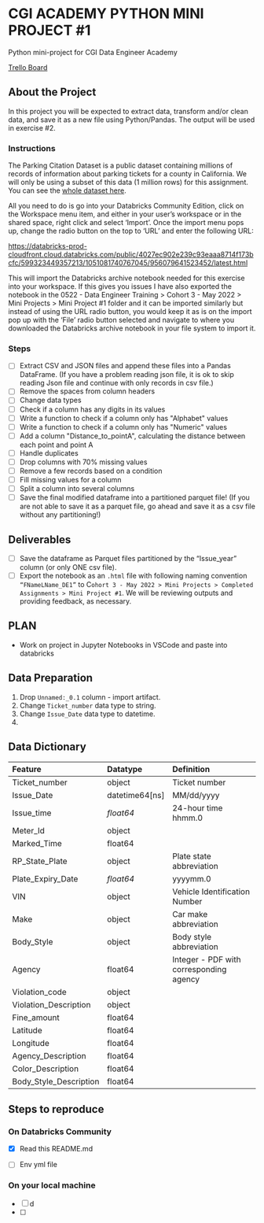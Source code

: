 # CGI ACADEMY PYTHON MINI PROJECT #1

Python mini-project for CGI Data Engineer Academy

[Trello Board](https://trello.com/b/8Nslkzg7/python-project)

## About the Project

In this project you will be expected to extract data, transform and/or clean data, and save it as a new file using Python/Pandas. The output will be used in exercise #2.  

### Instructions

The Parking Citation Dataset is a public dataset containing millions of records of information about parking tickets for a county in California. We will only be using a subset of this data (1 million rows) for this assignment. You can see the [whole dataset here](https://data.lacity.org/Transportation/Parking-Citations/wjz9-h9np/data).

All you need to do is go into your Databricks Community Edition, click on the Workspace menu item, and either in your user’s workspace or in the shared space, right click and select ‘Import’. Once the import menu pops up, change the radio button on the top to ‘URL’ and enter the following URL:  

https://databricks-prod-cloudfront.cloud.databricks.com/public/4027ec902e239c93eaaa8714f173bcfc/599323449357213/1051081740767045/956079641523452/latest.html 

This will import the Databricks archive notebook needed for this exercise into your workspace. If this gives you issues I have also exported the notebook in the 0522 - Data Engineer Training > Cohort 3 - May 2022 > Mini Projects > Mini Project #1 folder and it can be imported similarly but instead of using the URL radio button, you would keep it as is on the import pop up with the ‘File’ radio button selected and navigate to where you downloaded the Databricks archive notebook in your file system to import it.

### Steps

- [ ] Extract CSV and JSON files and append these files into a Pandas DataFrame. (If you have a problem reading json file, it is ok to skip reading Json file and continue with only records in csv file.)
- [ ] Remove the spaces from column headers
- [ ] Change data types
- [ ] Check if a column has any digits in its values
- [ ] Write a function to check if a column only has "Alphabet" values
- [ ] Write a function to check if a column only has "Numeric" values
- [ ] Add a column "Distance_to_pointA", calculating the distance between each point and point A
- [ ] Handle duplicates
- [ ] Drop columns with 70% missing values
- [ ] Remove a few records based on a condition
- [ ] Fill missing values for a column
- [ ] Split a column into several columns
- [ ] Save the final modified dataframe into a partitioned parquet file! (If you are not able to save it as a parquet file, go ahead and save it as a csv file without any partitioning!)

## Deliverables

- [ ] Save the dataframe as Parquet files partitioned by the “Issue_year” column (or only ONE csv file).
- [ ] Export the notebook as an `.html` file with following naming convention `“FNameLName_DE1”` to C`ohort 3 - May 2022 > Mini Projects > Completed Assignments > Mini Project #1`. We will be reviewing outputs and providing feedback, as necessary.

## PLAN

- Work on project in Jupyter Notebooks in VSCode and paste into databricks

## Data Preparation

1. Drop `Unnamed:_0.1` column - import artifact.
2. Change `Ticket_number` data type to string.
3. Change `Issue_Date` data type to datetime.
4. 


## Data Dictionary

| Feature                | Datatype       | Definition                              |
| :--------------------- | :------------- | :-------------------------------------- |
| Ticket_number          | object         | Ticket number                           |
| Issue_Date             | datetime64[ns] | MM/dd/yyyy                              |
| Issue_time             | *float64*      | 24-hour time  hhmm.0                    |
| Meter_Id               | object         |                                         |
| Marked_Time            | float64        |                                         |
| RP_State_Plate         | object         | Plate state abbreviation                |
| Plate_Expiry_Date      | *float64*      | yyyymm.0                                |
| VIN                    | object         | Vehicle Identification Number           |
| Make                   | object         | Car make abbreviation                   |
| Body_Style             | object         | Body style abbreviation                 |
| Agency                 | float64        | Integer - PDF with corresponding agency |
| Violation_code         | object         |                                         |
| Violation_Description  | object         |                                         |
| Fine_amount            | float64        |                                         |
| Latitude               | float64        |                                         |
| Longitude              | float64        |                                         |
| Agency_Description     | float64        |                                         |
| Color_Description      | float64        |                                         |
| Body_Style_Description | float64        |                                         |


## Steps to reproduce

### On Databricks Community

- [x] Read this README.md
- [ ] Env yml file


### On your local machine

- [ ] d
- [ ] 